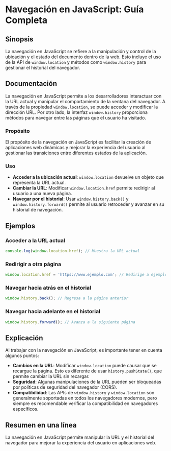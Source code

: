<!--
Meta Description: # Navegación en JavaScript: Guía Completa ## Sinopsis La navegación en JavaScript se refiere a la manipulación y control de la ubicación y el estado d...
Meta Keywords: window, javascript, url, location, history
-->

# Navegación en JavaScript: Guía Completa

## Sinopsis
La navegación en JavaScript se refiere a la manipulación y control de la ubicación y el estado del documento dentro de la web. Esto incluye el uso de la API de `window.location` y métodos como `window.history` para gestionar el historial del navegador.

## Documentación
La navegación en JavaScript permite a los desarrolladores interactuar con la URL actual y manipular el comportamiento de la ventana del navegador. A través de la propiedad `window.location`, se puede acceder y modificar la dirección URL. Por otro lado, la interfaz `window.history` proporciona métodos para navegar entre las páginas que el usuario ha visitado.

### Propósito
El propósito de la navegación en JavaScript es facilitar la creación de aplicaciones web dinámicas y mejorar la experiencia del usuario al gestionar las transiciones entre diferentes estados de la aplicación.

### Uso
- **Acceder a la ubicación actual**: `window.location` devuelve un objeto que representa la URL actual.
- **Cambiar la URL**: Modificar `window.location.href` permite redirigir al usuario a una nueva página.
- **Navegar por el historial**: Usar `window.history.back()` y `window.history.forward()` permite al usuario retroceder y avanzar en su historial de navegación.

## Ejemplos

### Acceder a la URL actual
```javascript
console.log(window.location.href); // Muestra la URL actual
```

### Redirigir a otra página
```javascript
window.location.href = 'https://www.ejemplo.com'; // Redirige a ejemplo.com
```

### Navegar hacia atrás en el historial
```javascript
window.history.back(); // Regresa a la página anterior
```

### Navegar hacia adelante en el historial
```javascript
window.history.forward(); // Avanza a la siguiente página
```

## Explicación
Al trabajar con la navegación en JavaScript, es importante tener en cuenta algunos puntos:

- **Cambios en la URL**: Modificar `window.location` puede causar que se recargue la página. Esto es diferente de usar `history.pushState()`, que permite cambiar la URL sin recargar.
- **Seguridad**: Algunas manipulaciones de la URL pueden ser bloqueadas por políticas de seguridad del navegador (CORS).
- **Compatibilidad**: Las APIs de `window.history` y `window.location` son generalmente soportadas en todos los navegadores modernos, pero siempre es recomendable verificar la compatibilidad en navegadores específicos.

## Resumen en una línea
La navegación en JavaScript permite manipular la URL y el historial del navegador para mejorar la experiencia del usuario en aplicaciones web.